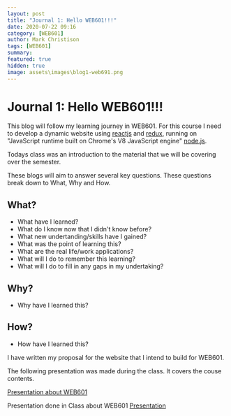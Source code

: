 ```yaml
---
layout: post
title: "Journal 1: Hello WEB601!!!"
date: 2020-07-22 09:16
category: [WEB601]
author: Mark Christison
tags: [WEB601]
summary:
featured: true
hidden: true
image: assets\images\blog1-web691.png
---
```


# Journal 1: Hello WEB601!!!

This blog will follow my learning journey in WEB601. For this course I need to develop a dynamic website using [reactjs](https://reactjs.org/) and [redux](https://redux.js.org/), running on "JavaScript runtime built on Chrome's V8 JavaScript engine" [node.js](https://nodejs.org/en/).

Todays class was an introduction to the material that we will be covering over the semester.

These blogs will aim to answer several key questions. These questions break down to What, Why and How.

## What?

- What have I learned?
- What do I know now that I didn't know before?
- What new undertanding/skills have I gained?
- What was the point of learning this?
- What are the real life/work applications?
- What will I do to remember this learning?
- What will I do to fill in any gaps in my undertaking?

## Why?

- Why have I learned this?

## How?

- How have I learned this?

I have written my proposal for the website that I intend to build for WEB601.

The following presentation was made during the class. It covers the couse contents.

[Presentation about WEB601](./assets/images/../../../assets/images/General%20presentation.pdf)

<object data="/assets/docs/General%20presentation.pdf" type="application/pdf" width="100%" height="800px">
  <p>Presentation done in Class about WEB601 <a href="assets/docs/General%20presentation.pdf">Presentation</a></p>
</object>
